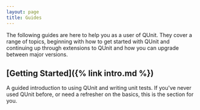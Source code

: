 ```yaml
---
layout: page
title: Guides
---
```


<p class="lead">The following guides are here to help you as a user of QUnit. They cover a range of topics, beginning with how to get started with QUnit and continuing up through extensions to QUnit and how you can upgrade between major versions.</p>

## [Getting Started]({% link intro.md %})

A guided introduction to using QUnit and writing unit tests. If you've never used QUnit before, or need a refresher on the basics, this is the section for you.

